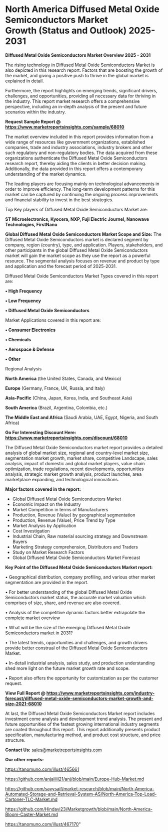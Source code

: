 # North America Diffused Metal Oxide Semiconductors Market Growth (Status and Outlook) 2025-2031

<Strong> Diffused Metal Oxide Semiconductors Market Overview 2025 - 2031</strong>

The rising technology in Diffused Metal Oxide Semiconductors Market is also depicted in this research report. Factors that are boosting the growth of the market, and giving a positive push to thrive in the global market is explained in detail.

Furthermore, the report highlights on emerging trends, significant drivers, challenges, and opportunities, providing all necessary data for thriving in the industry. This report market research offers a comprehensive perspective, including an in-depth analysis of the present and future scenarios within the industry.

<strong>Request Sample Report @ <a href=https://www.marketreportsinsights.com/sample/68010>https://www.marketreportsinsights.com/sample/68010</a></strong>

The market overview included in this report provides information from a wide range of resources like government organizations, established companies, trade and industry associations, industry brokers and other such regulatory and non-regulatory bodies. The data acquired from these organizations authenticate the Diffused Metal Oxide Semiconductors research report, thereby aiding the clients in better decision making. Additionally, the data provided in this report offers a contemporary understanding of the market dynamics.

The leading players are focusing mainly on technological advancements in order to improve efficiency. The long-term development patterns for this market can be captured by continuing the ongoing process improvements and financial stability to invest in the best strategies.

Top Key players of Diffused Metal Oxide Semiconductors Market are:

<strong>ST Microelectronics, Kyocera, NXP, Fuji Electric Journel, Nanowave Technologies, FirstNano</strong>

<strong><b>Global Diffused Metal Oxide Semiconductors Market Scope and Size:</b></strong>
The Diffused Metal Oxide Semiconductors market is declared segment by company, region (country), type, and application. Players, stakeholders, and other participants in the global Diffused Metal Oxide Semiconductors market will gain the market scope as they use the report as a powerful resource. The segmental analysis focuses on revenue and product by type and application and the forecast period of 2025-2031.

Diffused Metal Oxide Semiconductors Market Types covered in this report are:

<strong>• High Frequency

• Low Frequency

• Diffused Metal Oxide Semiconductors</strong>

Market Applications covered in this report are:

<strong>• Consumer Electronics

• Chemicals

• Aerospace & Defense

• Other</strong> 

Regional Analysis

<strong>North America</strong> (the United States, Canada, and Mexico)

<strong>Europe</strong> (Germany, France, UK, Russia, and Italy)

<strong>Asia-Pacific</strong> (China, Japan, Korea, India, and Southeast Asia)

<strong>South America</strong> (Brazil, Argentina, Colombia, etc.)

<strong>The Middle East and Africa</strong> (Saudi Arabia, UAE, Egypt, Nigeria, and South Africa)

<strong>Go For Interesting Discount Here: <a href=https://www.marketreportsinsights.com/discount/68010>https://www.marketreportsinsights.com/discount/68010</a></strong>

The Diffused Metal Oxide Semiconductors market report provides a detailed analysis of global market size, regional and country-level market size, segmentation market growth, market share, competitive Landscape, sales analysis, impact of domestic and global market players, value chain optimization, trade regulations, recent developments, opportunities analysis, strategic market growth analysis, product launches, area marketplace expanding, and technological innovations.

<strong><b>Major factors covered in the report:</b></strong>
<ul>
  <li>Global Diffused Metal Oxide Semiconductors Market </li>
  <li>Economic Impact on the Industry</li>
  <li>Market Competition in terms of Manufacturers</li>
  <li>Production, Revenue (Value) by geographical segmentation</li>
  <li>Production, Revenue (Value), Price Trend by Type</li>
  <li>Market Analysis by Application</li>
  <li>Cost Investigation</li>
  <li>Industrial Chain, Raw material sourcing strategy and Downstream Buyers</li>
  <li>Marketing Strategy comprehension, Distributors and Traders</li>
  <li>Study on Market Research Factors</li>
  <li>Global Diffused Metal Oxide Semiconductors Market Forecast</li>
</ul>

<strong><b>Key Point of the Diffused Metal Oxide Semiconductors Market report:</b></strong>

• Geographical distribution, company profiling, and various other market segmentation are provided in the report.

• For better understanding of the global Diffused Metal Oxide Semiconductors market status, the accurate market valuation which comprises of size, share, and revenue are also covered.

• Analysis of the competitive dynamic factors better extrapolate the complete market overview

• What will be the size of the emerging Diffused Metal Oxide Semiconductors market in 2031?

• The latest trends, opportunities and challenges, and growth drivers provide better construal of the Diffused Metal Oxide Semiconductors Market.

• In-detail industrial analysis, sales study, and production understanding shed more light on the future market growth rate and scope.

• Report also offers the opportunity for customization as per the customer request.

<strong><b>View Full Report @ <a href=https://www.marketreportsinsights.com/industry-forecast/diffused-metal-oxide-semiconductors-market-growth-and-size-2021-68010>https://www.marketreportsinsights.com/industry-forecast/diffused-metal-oxide-semiconductors-market-growth-and-size-2021-68010</a></b></strong>


At last, the Diffused Metal Oxide Semiconductors Market report includes investment come analysis and development trend analysis. The present and future opportunities of the fastest growing international industry segments are coated throughout this report. This report additionally presents product specification, manufacturing method, and product cost structure, and price structure.

<strong>Contact Us:</strong>
sales@marketreportsinsights.com

<strong>Our other reports:</strong>

<a href=https://tanomuno.com/illust/465661>https://tanomuno.com/illust/465661</a>

<a href=https://github.com/anjaliiii21/anj/blob/main/Europe-Hub-Market.md>https://github.com/anjaliiii21/anj/blob/main/Europe-Hub-Market.md</a>

<a href=https://github.com/sayysaif/market-research/blob/main/North-America-Automated-Storage-and-Retrieval-System-AS/North-America-Top-Load-Cartoner-TLC-Market.md>https://github.com/sayysaif/market-research/blob/main/North-America-Automated-Storage-and-Retrieval-System-AS/North-America-Top-Load-Cartoner-TLC-Market.md</a>

<a href=https://github.com/Hindavi23/Marketgrowth/blob/main/North-America-Bloom-Caster-Market.md>https://github.com/Hindavi23/Marketgrowth/blob/main/North-America-Bloom-Caster-Market.md</a>

<a href=https://tanomuno.com/illust/467170>https://tanomuno.com/illust/467170</a>"

